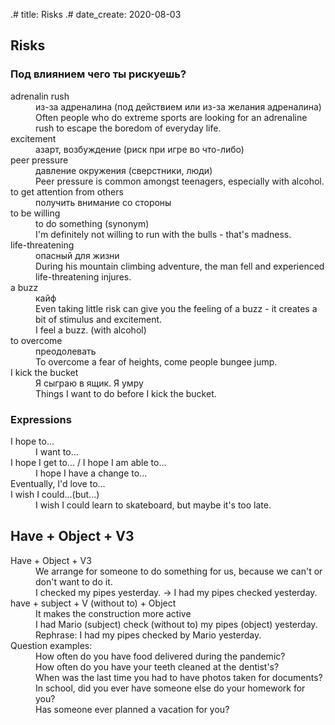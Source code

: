 .# title: Risks
.# date_create: 2020-08-03

## Risks

### Под влиянием чего ты рискуешь?

<dl>
<dt>adrenalin rush
<dd>из-за адреналина (под действием или из-за желания адреналина)
<dd>Often people who do extreme sports are looking for an adrenaline rush to escape the boredom of everyday life.

<dt>excitement
<dd>азарт, возбуждение (риск при игре во что-либо)

<dt>peer pressure
<dd>давление окружения (сверстники, люди)
<dd> Peer pressure is common amongst teenagers, especially with alcohol.

<dt>to get attention from others
<dd>получить внимание со стороны

<dt>to be willing
<dd>to do something (synonym)
<dd>I'm definitely not willing to run with the bulls - that's madness.

<dt>life-threatening
<dd>опасный для жизни
<dd>During his mountain climbing adventure, the man fell and experienced life-threatening injures.

<dt>a buzz
<dd>кайф
<dd>Even taking little risk can give you the feeling of a buzz - it creates a bit of stimulus and excitement.
<dd>I feel a buzz. (with alcohol)

<dt>to overcome
<dd>преодолевать
<dd>To overcome a fear of heights, come people bungee jump.

<dt>I kick the bucket
<dd>Я сыграю в ящик. Я умру
<dd>Things I want to do before I kick the bucket.

</dl>

### Expressions

<dl>
<dt>I hope to...
<dd>I want to...

<dt>I hope I get to... / I hope I am able to...
<dd>I hope I have a change to...

<dt>Eventually, I'd love to...

<dt>I wish I could...(but...)
<dd>I wish I could learn to skateboard, but maybe it's too late.
</dl>

## Have + Object + V3

<dl>
<dt>Have + Object + V3
<dd>We arrange for someone to do something for us, because we can't or don't want to do it.
<dd>
I checked my pipes yesterday. -> I had my pipes checked yesterday.
</dd>

<dt>have + subject + V (without to) + Object
<dd>It makes the construction more active
<dd> I had Mario (subject) check (without to) my pipes (object) yesterday.
Rephrase:
I had my pipes checked by Mario yesterday.
</dd>

<dt>Question examples:
<dd>How often do you have food delivered during the pandemic?
<dd>How often do you have your teeth cleaned at the dentist's?
<dd>When was the last time you had to have photos taken for documents?
<dd>In school, did you ever have someone else do your homework for you?
<dd>Has someone ever planned a vacation for you?

</dl>
